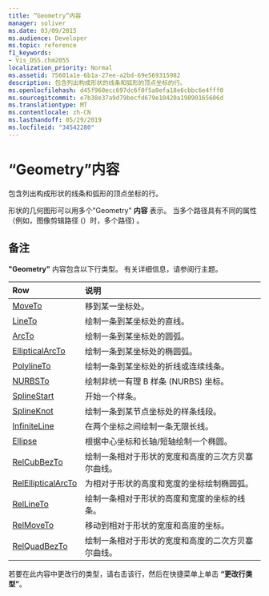 ```yaml
---
title: “Geometry”内容
manager: soliver
ms.date: 03/09/2015
ms.audience: Developer
ms.topic: reference
f1_keywords:
- Vis_DSS.chm2055
localization_priority: Normal
ms.assetid: 75601a1e-6b1a-27ee-a2bd-69e569315982
description: 包含列出构成形状的线条和弧形的顶点坐标的行。
ms.openlocfilehash: d45f960ecc697dc6f0f5a0efa18e6cbbc6e4fff0
ms.sourcegitcommit: e7b38e37a9d79becfd679e10420a19890165606d
ms.translationtype: MT
ms.contentlocale: zh-CN
ms.lasthandoff: 05/29/2019
ms.locfileid: "34542280"
---
```

# <a name="geometry-section"></a>“Geometry”内容

包含列出构成形状的线条和弧形的顶点坐标的行。 
  
形状的几何图形可以用多个"Geometry" **内容** 表示。 当多个路径具有不同的属性（例如，图像剪辑路径 (）时，多个路径) 。 [](clippingpath-cell-foreign-image-info-section.md) 
  
## <a name="remarks"></a>备注

**"Geometry"** 内容包含以下行类型。 有关详细信息，请参阅行主题。 
  
|Row|说明|
|:-----|:-----|
|[MoveTo](moveto-row-geometry-section.md) <br/> |移到某一坐标处。  <br/> |
|[LineTo](lineto-row-geometry-section.md) <br/> |绘制一条到某坐标处的直线。  <br/> |
|[ArcTo](arcto-row-geometry-section.md) <br/> |绘制一条到某坐标处的圆弧。  <br/> |
|[EllipticalArcTo](ellipticalarcto-row-geometry-section.md) <br/> |绘制一条到某坐标处的椭圆弧。  <br/> |
|[PolylineTo](polylineto-row-geometry-section.md) <br/> |绘制一条到某坐标处的折线或连续线条。  <br/> |
|[NURBSTo](nurbsto-row-geometry-section.md) <br/> |绘制非统一有理 B 样条 (NURBS) 坐标。  <br/> |
|[SplineStart](splinestart-row-geometry-section.md) <br/> |开始一个样条。  <br/> |
|[SplineKnot](splineknot-row-geometry-section.md) <br/> |绘制一条到某节点坐标处的样条线段。  <br/> |
|[InfiniteLine](infiniteline-row-geometry-section.md) <br/> |在两个坐标之间绘制一条无限长线。  <br/> |
|[Ellipse](ellipse-row-geometry-section.md) <br/> |根据中心坐标和长轴/短轴绘制一个椭圆。  <br/> |
|[RelCubBezTo](relcubbezto-row-geometry-section.md) <br/> |绘制一条相对于形状的宽度和高度的三次方贝塞尔曲线。  <br/> |
|[RelEllipticalArcTo](relellipticalarcto-row-geometry-section.md) <br/> |为相对于形状的高度和宽度的坐标绘制椭圆弧。  <br/> |
|[RelLineTo](rellineto-row-geometry-section.md) <br/> |绘制一条相对于形状的高度和宽度的坐标的线条。  <br/> |
|[RelMoveTo](relmoveto-row-geometry-section.md) <br/> |移动到相对于形状的宽度和高度的坐标。  <br/> |
|[RelQuadBezTo](relquadbezto-row-geometry-section.md) <br/> |绘制一条相对于形状的宽度和高度的二次方贝塞尔曲线。  <br/> |
   
若要在此内容中更改行的类型，请右击该行，然后在快捷菜单上单击 **“更改行类型”**。 
  

